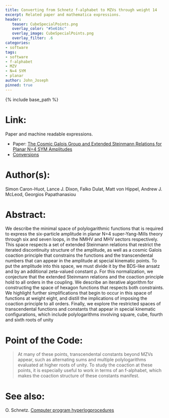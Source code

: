 ```yaml
---
title: Converting from Schnetz f-alphabet to MZVs through weight 14
excerpt: Related paper and mathematica expressions.
header:
   teaser: CubeSpecialPoints.png
   overlay_color: "#5e616c"
   overlay_image: CubeSpecialPoints.png
   overlay_filter: .6
categories:
- software
tags:
- software
- f-alphabet
- MZV
- N=4 SYM
- planar
author: John_Joseph
pinned: true
---
```

{% include base_path %}

# Link:
Paper and machine readable expressions.
  * Paper: [The Cosmic Galois Group and Extended Steinmann Relations for Planar N=4 SYM Amplitudes](https://arxiv.org/abs/1906.07116)
  * [Conversions](https://arxiv.org/src/1906.07116v1/anc)

# Author(s):
Simon Caron-Huot, Lance J. Dixon, Falko Dulat, Matt von Hippel, Andrew J. McLeod, Georgios Papathanasiou

# Abstract:
We describe the minimal space of polylogarithmic functions that is required to express the six-particle amplitude in planar N=4 super-Yang-Mills theory through six and seven loops, in the NMHV and MHV sectors respectively. This space respects a set of extended Steinmann relations that restrict the iterated discontinuity structure of the amplitude, as well as a cosmic Galois coaction principle that constrains the functions and the transcendental numbers that can appear in the amplitude at special kinematic points. To put the amplitude into this space, we must divide it by the BDS-like ansatz and by an additional zeta-valued constant ρ. For this normalization, we conjecture that the extended Steinmann relations and the coaction principle hold to all orders in the coupling. We describe an iterative algorithm for constructing the space of hexagon functions that respects both constraints. We highlight further simplifications that begin to occur in this space of functions at weight eight, and distill the implications of imposing the coaction principle to all orders. Finally, we explore the restricted spaces of transcendental functions and constants that appear in special kinematic configurations, which include polylogarithms involving square, cube, fourth and sixth roots of unity

# Point of the Code:
> At many of these points, transcendental constants beyond MZVs appear, such as
> alternating sums and multiple polylogarithms evaluated at higher roots of unity.
> To study the coaction at these points, it is especially useful to work in terms
> of an f-alphabet, which makes the coaction structure of these constants manifest.

# See also:
O. Schnetz. [Computer program hyperlogprocedures](https://www.math.fau.de/person/oliver-schnetz/)
